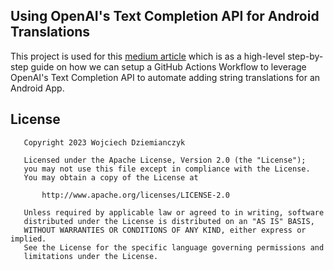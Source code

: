 ## Using OpenAI's Text Completion API for Android Translations

This project is used for this [medium article](https://proandroiddev.com/using-openais-text-completion-api-for-android-translations-80846e03b9cb) which is as a high-level step-by-step guide on how we can setup a GitHub Actions Workflow to leverage OpenAI's Text Completion API to automate adding string translations for an Android App.

## License 

```text
   Copyright 2023 Wojciech Dziemianczyk

   Licensed under the Apache License, Version 2.0 (the "License");
   you may not use this file except in compliance with the License.
   You may obtain a copy of the License at

       http://www.apache.org/licenses/LICENSE-2.0

   Unless required by applicable law or agreed to in writing, software
   distributed under the License is distributed on an "AS IS" BASIS,
   WITHOUT WARRANTIES OR CONDITIONS OF ANY KIND, either express or implied.
   See the License for the specific language governing permissions and
   limitations under the License.
```
